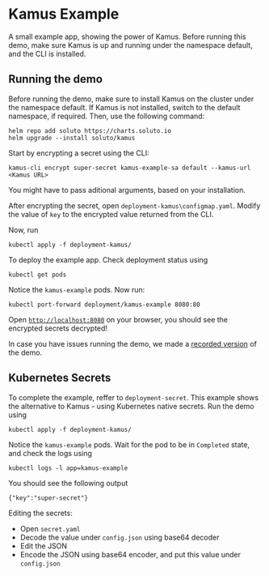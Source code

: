 # Kamus Example
A small example app, showing the power of Kamus. 
Before running this demo, make sure Kamus is up and running under the namespace default, and the CLI is installed.

## Running the demo
Before running the demo, make sure to install Kamus on the cluster under the namespace default. 
If Kamus is not installed, switch to the default namespace, if required. Then, use the following command:
```
helm repo add soluto https://charts.soluto.io
helm upgrade --install soluto/kamus
```

Start by encrypting a secret using the CLI:
```
kamus-cli encrypt super-secret kamus-example-sa default --kamus-url <Kamus URL>
```
You might have to pass aditional arguments, based on your installation.

After encrypting the secret, open `deployment-kamus\configmap.yaml`.
Modify the value of `key` to the encrypted value returned from the CLI.

Now, run
```
kubectl apply -f deployment-kamus/
```
To deploy the example app.
Check deployment status using
```
kubectl get pods
```
Notice the `kamus-example` pods. Now run:
```
kubectl port-forward deployment/kamus-example 8080:80
```
Open [`http://localhost:8080`](http://localhost:8080) on your browser, you should see the encrypted secrets decrypted!

In case you have issues running the demo, we made a [recorded version](https://www.youtube.com/watch?v=i_vdtubTrso&feature=youtu.be) of the demo.

## Kubernetes Secrets
To complete the example, reffer to `deployment-secret`.
This example shows the alternative to Kamus - using Kubernetes native secrets.
Run the demo using
```
kubectl apply -f deployment-kamus/
```
Notice the `kamus-example` pods. Wait for the pod to be in `Completed` state, and check the logs using
```
kubectl logs -l app=kamus-example
```
You should see the following output
```
{"key":"super-secret"}
```
Editing the secrets:
* Open `secret.yaml`
* Decode the value under `config.json` using base64 decoder
* Edit the JSON
* Encode the JSON using base64 encoder, and put this value under `config.json`